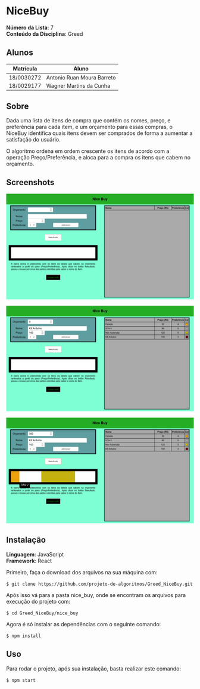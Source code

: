 # NiceBuy

**Número da Lista**: 7<br>
**Conteúdo da Disciplina**: Greed<br>

## Alunos
|Matrícula | Aluno |
| -- | -- |
| 18/0030272  | Antonio Ruan Moura Barreto |
| 18/0029177  | Wagner Martins da Cunha |

## Sobre 

Dada uma lista de itens de compra que contém os nomes, preço, e preferência para cada item, e um orçamento para essas compras, o NiceBuy identifica quais itens devem ser comprados de forma a aumentar a satisfação do usuário.

O algoritmo ordena em ordem crescente os itens de acordo com a operação Preço/Preferência, e aloca para a compra os itens que cabem no orçamento.

## Screenshots

![Estado inicial](./assets/print01.png)

![Tabela preenchida](./assets/print02.png)

![Resultado](./assets/print03.png)

## Instalação 
**Linguagem**: JavaScript<br>
**Framework**: React<br>

Primeiro, faça o download dos arquivos na sua máquina com:

```
$ git clone https://github.com/projeto-de-algoritmos/Greed_NiceBuy.git
```

Após isso vá para a pasta nice_buy, onde se encontram os arquivos para execução do projeto com:

```
$ cd Greed_NiceBuy/nice_buy
```

Agora é só instalar as dependências com o seguinte comando:

```
$ npm install
```

## Uso 

Para rodar o projeto, após sua instalação, basta realizar este comando:

```
$ npm start
```





